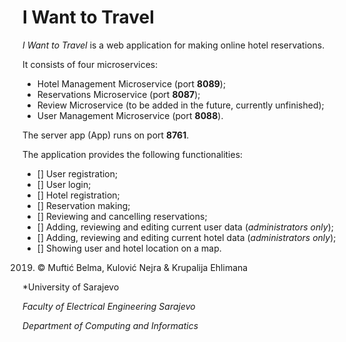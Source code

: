 # I Want to Travel

*I Want to Travel*  is a web application for making online hotel reservations.

It consists of four microservices:
- Hotel Management Microservice (port **8089**);
- Reservations Microservice (port **8087**);
- Review Microservice (to be added in the future, currently unfinished);
- User Management Microservice (port **8088**).

The server app (App) runs on port **8761**.

The application provides the following functionalities:

- [] User registration;
- [] User login;
- [] Hotel registration;
- [] Reservation making;
- [] Reviewing and cancelling reservations;
- [] Adding, reviewing and editing current user data (*administrators only*);
- [] Adding, reviewing and editing current hotel data (*administrators only*);
- [] Showing user and hotel location on a map.
 
2019. © Muftić Belma, Kulović Nejra & Krupalija Ehlimana

*University of Sarajevo

*Faculty of Electrical Engineering Sarajevo*

*Department of Computing and Informatics*